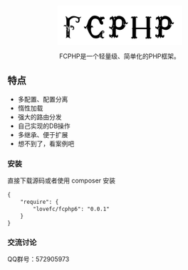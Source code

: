 <p align="center">
    <img src="logo.png" width="280" alt="FCPHP" align="center" />
</p>
<p align="center">FCPHP是一个轻量级、简单化的PHP框架。</p>

## 特点
- 多配置、配置分离
- 惰性加载
- 强大的路由分发
- 自己实现的DB操作
- 多继承、便于扩展
- 想不到了，看案例吧

### 安装

直接下载源码或者使用 composer 安装

````
{
    "require": {
        "lovefc/fcphp6": "0.0.1"
    }		
}
````

### 交流讨论

QQ群号：572905973


